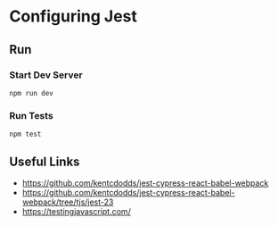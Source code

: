 <!-- @format -->

# Configuring Jest

## Run

### Start Dev Server

```
npm run dev
```

### Run Tests

```
npm test
```

## Useful Links

-  https://github.com/kentcdodds/jest-cypress-react-babel-webpack
-  https://github.com/kentcdodds/jest-cypress-react-babel-webpack/tree/tjs/jest-23
-  https://testingjavascript.com/
